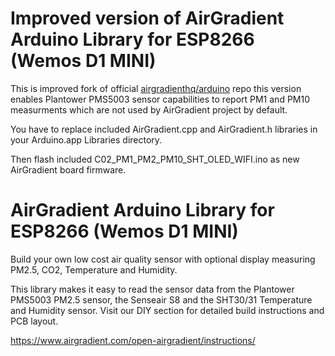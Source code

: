 Improved version of AirGradient Arduino Library for ESP8266 (Wemos D1 MINI)
=====================================================================================================

This is improved fork of official [airgradienthq/arduino](https://github.com/airgradienthq/arduino) repo this version enables Plantower PMS5003 sensor capabilities to report PM1 and PM10 measurments which are not used by AirGradient project by default.

You have to replace included AirGradient.cpp and AirGradient.h libraries in your Arduino.app Libraries directory.

Then flash included C02_PM1_PM2_PM10_SHT_OLED_WIFI.ino as new AirGradient board firmware.

AirGradient Arduino Library for ESP8266 (Wemos D1 MINI)
=====================================================================================================

Build your own low cost air quality sensor with optional display measuring PM2.5, CO2, Temperature and Humidity. 

This library makes it easy to read the sensor data from the Plantower PMS5003 PM2.5 sensor, the Senseair S8 and the SHT30/31 Temperature and Humidity sensor. Visit our DIY section for detailed build instructions and PCB layout.

https://www.airgradient.com/open-airgradient/instructions/

